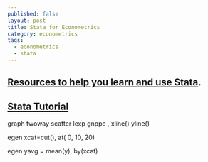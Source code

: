 ```yaml
---
published: false
layout: post
title: Stata for Econometrics
category: econometrics
tags:
  - econometrics
  - stata
---
```

##  [Resources to help you learn and use Stata](http://www.ats.ucla.edu/stat/stata/). 


## [Stata Tutorial](http://data.princeton.edu/stata/)


graph twoway scatter lexp gnppc , xline() yline()


egen xcat=cut(), at( 0, 10, 20)

egen yavg = mean(y), by(xcat)
